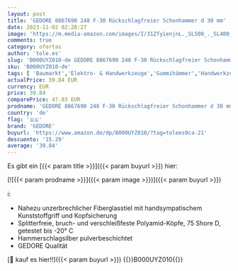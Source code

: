 ```yaml
---
layout: post
title: 'GEDORE 8867690 248 F-30 Rückschlagfreier Schonhammer d 30 mm'
date: 2023-11-02 02:28:27
image: 'https://m.media-amazon.com/images/I/31ZfyienjnL._SL500_._SL400_.jpg'
comments: true
category: ofertas
author: 'tole.es'
slug: 'B000UYZ010-de GEDORE 8867690 248 F-30 Rückschlagfreier Schonhammer d 30 mm'
sku: 'B000UYZ010-de'
tags: [ 'Baumarkt','Elektro- & Handwerkzeuge','Gummihämmer','Handwerkzeuge','Hämmer & Holzhämmer','Rückschlagfreie Hämmer','gedore','🇩🇪', ]
actualPrice: 39.84 EUR
currency: EUR
price: 39.84
comparePrice: 47.03 EUR
prodname: 'GEDORE 8867690 248 F-30 Rückschlagfreier Schonhammer d 30 mm'
country: 'de'
flag: '🇩🇪'
brand: 'GEDORE'
buyurl: 'https://www.amazon.de/dp/B000UYZ010/?tag=tolees0ca-21'
descuento: '15.29'
average: '39.84'
---
```


Es gibt ein [{{< param title >}}]({{< param buyurl >}}) hier:

[![{{< param prodname >}}]({{< param image >}})]({{< param buyurl >}})

ℹ️:

- Nahezu unzerbrechlicher Fiberglasstiel mit handsympatischem Kunststoffgriff und Kopfsicherung
- Splitterfreie, bruch- und verschleißfeste Polyamid-Köpfe, 75 Shore D, getestet bis -20° C
- Hammerschlagsilber pulverbeschichtet
- GEDORE Qualität

[🛒 kauf es hier!!]({{< param buyurl >}})
{{<world>}}B000UYZ010{{</world>}}
